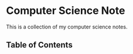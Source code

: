 # Computer Science Note

This is a collection of my computer science notes.

## Table of Contents


